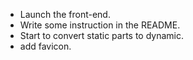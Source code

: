 * Launch the front-end.
* Write some instruction in the README.
* Start to convert static parts to dynamic.
* add favicon.